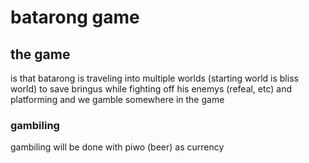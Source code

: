 # batarong game

## the game
is that batarong is traveling into multiple worlds (starting world is bliss world) to save bringus while fighting off his enemys (refeal, etc) and platforming and we gamble somewhere in the game

### gambiling 
gambiling will be done with piwo (beer) as currency